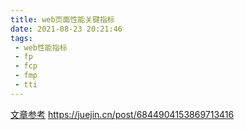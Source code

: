 ```yaml
---
title: web页面性能关键指标
date: 2021-08-23 20:21:46
tags:
 - web性能指标
 - fp
 - fcp
 - fmp
 - tti
---
```







[文章参考](https://zhuanlan.zhihu.com/p/98880815)
https://juejin.cn/post/6844904153869713416